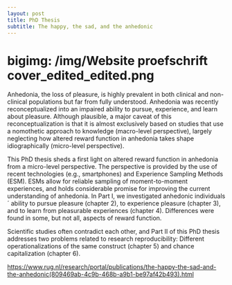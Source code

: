 ```yaml
---
layout: post
title: PhD Thesis
subtitle: The happy, the sad, and the anhedonic
---
```


# bigimg: /img/Website proefschrift cover_edited_edited.png
Anhedonia, the loss of pleasure, is highly prevalent in both clinical and non-clinical
populations but far from fully understood. Anhedonia was recently reconceptualized
into an impaired ability to pursue, experience, and learn about pleasure. Although
plausible, a major caveat of this reconceptualization is that it is almost exclusively
based on studies that use a nomothetic approach to knowledge (macro-level
perspective), largely neglecting how altered reward function in anhedonia takes shape
idiographically (micro-level perspective).

This PhD thesis sheds a first light on altered reward function in anhedonia from
a micro-level perspective. The perspective is provided by the use of recent
technologies (e.g., smartphones) and Experience Sampling Methods (ESM). ESMs
allow for reliable sampling of moment-to-moment experiences, and holds
considerable promise for improving the current understanding of anhedonia. In Part I,
we investigated anhedonic individuals´ ability to pursue pleasure (chapter 2), to
experience pleasure (chapter 3), and to learn from pleasurable experiences (chapter 4).
Differences were found in some, but not all, aspects of reward function.

Scientific studies often contradict each other, and Part II of this PhD thesis
addresses two problems related to research reproducibility: Different
operationalizations of the same construct (chapter 5) and chance capitalization
(chapter 6). 

https://www.rug.nl/research/portal/publications/the-happy-the-sad-and-the-anhedonic(809469ab-4c9b-468b-a9b1-be97af42b493).html
